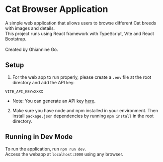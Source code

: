 # Cat Browser Application

A simple web application that allows users to browse different Cat breeds with images and details.<br/>
This project runs using React framework with TypeScript, Vite and React Bootstrap.
<br/><br/>
Created by Ghiannine Go.

## Setup

1. For the web app to run properly, please create a `.env` file at the root directory and add the API key:

```
VITE_API_KEY=XXXX
```

- Note: You can generate an API key [here](https://developers.thecatapi.com/view-account/ylX4blBYT9FaoVd6OhvR?report=FJkYOq9tW).

2. Make sure you have node and npm installed in your environment. Then install `package.json` dependencies by running `npm install` in the root directory.

## Running in Dev Mode

To run the application, run `npm run dev`. <br/>
Access the webapp at `localhost:3000` using any browser.
